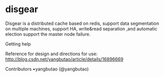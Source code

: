 disgear
=======
Disgear is a distributed cache based on redis, support data segmentation on multiple machines, support HA, write&read separation ,and automatic election support the master node failure.


  Getting help


Reference for design and directions for use: http://blog.csdn.net/yangbutao/article/details/16896669


 Contributors
•yangbutao (@yangbutao)

